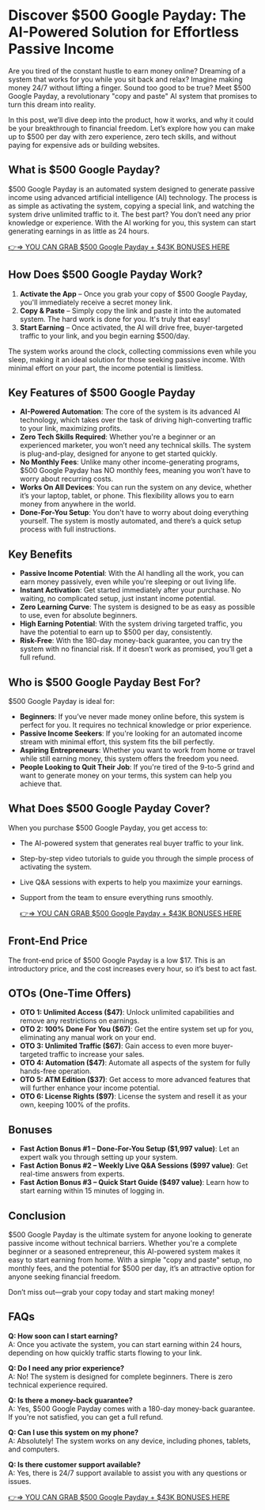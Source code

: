 # Discover $500 Google Payday: The AI-Powered Solution for Effortless Passive Income

Are you tired of the constant hustle to earn money online? Dreaming of a system that works for you while you sit back and relax? Imagine making money 24/7 without lifting a finger. Sound too good to be true? Meet $500 Google Payday, a revolutionary "copy and paste" AI system that promises to turn this dream into reality.

In this post, we’ll dive deep into the product, how it works, and why it could be your breakthrough to financial freedom. Let’s explore how you can make up to $500 per day with zero experience, zero tech skills, and without paying for expensive ads or building websites.

## What is $500 Google Payday?

$500 Google Payday is an automated system designed to generate passive income using advanced artificial intelligence (AI) technology. The process is as simple as activating the system, copying a special link, and watching the system drive unlimited traffic to it. The best part? You don’t need any prior knowledge or experience. With the AI working for you, this system can start generating earnings in as little as 24 hours.

[👉⇒ YOU CAN GRAB $500 Google Payday + $43K BONUSES HERE](https://digitalpromoreviews.com/500-google-payday-review/)

## How Does $500 Google Payday Work?

1. **Activate the App** – Once you grab your copy of $500 Google Payday, you'll immediately receive a secret money link.
2. **Copy & Paste** – Simply copy the link and paste it into the automated system. The hard work is done for you. It's truly that easy!
3. **Start Earning** – Once activated, the AI will drive free, buyer-targeted traffic to your link, and you begin earning $500/day.

The system works around the clock, collecting commissions even while you sleep, making it an ideal solution for those seeking passive income. With minimal effort on your part, the income potential is limitless.

## Key Features of $500 Google Payday

- **AI-Powered Automation**: The core of the system is its advanced AI technology, which takes over the task of driving high-converting traffic to your link, maximizing profits.
- **Zero Tech Skills Required**: Whether you're a beginner or an experienced marketer, you won’t need any technical skills. The system is plug-and-play, designed for anyone to get started quickly.
- **No Monthly Fees**: Unlike many other income-generating programs, $500 Google Payday has NO monthly fees, meaning you won’t have to worry about recurring costs.
- **Works On All Devices**: You can run the system on any device, whether it’s your laptop, tablet, or phone. This flexibility allows you to earn money from anywhere in the world.
- **Done-For-You Setup**: You don't have to worry about doing everything yourself. The system is mostly automated, and there’s a quick setup process with full instructions.

## Key Benefits

- **Passive Income Potential**: With the AI handling all the work, you can earn money passively, even while you're sleeping or out living life.
- **Instant Activation**: Get started immediately after your purchase. No waiting, no complicated setup, just instant income potential.
- **Zero Learning Curve**: The system is designed to be as easy as possible to use, even for absolute beginners.
- **High Earning Potential**: With the system driving targeted traffic, you have the potential to earn up to $500 per day, consistently.
- **Risk-Free**: With the 180-day money-back guarantee, you can try the system with no financial risk. If it doesn’t work as promised, you’ll get a full refund.

## Who is $500 Google Payday Best For?

$500 Google Payday is ideal for:

- **Beginners**: If you’ve never made money online before, this system is perfect for you. It requires no technical knowledge or prior experience.
- **Passive Income Seekers**: If you're looking for an automated income stream with minimal effort, this system fits the bill perfectly.
- **Aspiring Entrepreneurs**: Whether you want to work from home or travel while still earning money, this system offers the freedom you need.
- **People Looking to Quit Their Job**: If you're tired of the 9-to-5 grind and want to generate money on your terms, this system can help you achieve that.

## What Does $500 Google Payday Cover?

When you purchase $500 Google Payday, you get access to:

- The AI-powered system that generates real buyer traffic to your link.
- Step-by-step video tutorials to guide you through the simple process of activating the system.
- Live Q&A sessions with experts to help you maximize your earnings.
- Support from the team to ensure everything runs smoothly.

  [👉⇒ YOU CAN GRAB $500 Google Payday + $43K BONUSES HERE](https://digitalpromoreviews.com/500-google-payday-review/)

## Front-End Price

The front-end price of $500 Google Payday is a low $17. This is an introductory price, and the cost increases every hour, so it’s best to act fast.

## OTOs (One-Time Offers)

- **OTO 1: Unlimited Access ($47)**: Unlock unlimited capabilities and remove any restrictions on earnings.
- **OTO 2: 100% Done For You ($67)**: Get the entire system set up for you, eliminating any manual work on your end.
- **OTO 3: Unlimited Traffic ($67)**: Gain access to even more buyer-targeted traffic to increase your sales.
- **OTO 4: Automation ($47)**: Automate all aspects of the system for fully hands-free operation.
- **OTO 5: ATM Edition ($37)**: Get access to more advanced features that will further enhance your income potential.
- **OTO 6: License Rights ($97)**: License the system and resell it as your own, keeping 100% of the profits.

## Bonuses

- **Fast Action Bonus #1 – Done-For-You Setup ($1,997 value)**: Let an expert walk you through setting up your system.
- **Fast Action Bonus #2 – Weekly Live Q&A Sessions ($997 value)**: Get real-time answers from experts.
- **Fast Action Bonus #3 – Quick Start Guide ($497 value)**: Learn how to start earning within 15 minutes of logging in.

## Conclusion

$500 Google Payday is the ultimate system for anyone looking to generate passive income without technical barriers. Whether you're a complete beginner or a seasoned entrepreneur, this AI-powered system makes it easy to start earning from home. With a simple "copy and paste" setup, no monthly fees, and the potential for $500 per day, it’s an attractive option for anyone seeking financial freedom.

Don’t miss out—grab your copy today and start making money!

## FAQs

**Q: How soon can I start earning?**  
A: Once you activate the system, you can start earning within 24 hours, depending on how quickly traffic starts flowing to your link.

**Q: Do I need any prior experience?**  
A: No! The system is designed for complete beginners. There is zero technical experience required.

**Q: Is there a money-back guarantee?**  
A: Yes, $500 Google Payday comes with a 180-day money-back guarantee. If you're not satisfied, you can get a full refund.

**Q: Can I use this system on my phone?**  
A: Absolutely! The system works on any device, including phones, tablets, and computers.

**Q: Is there customer support available?**  
A: Yes, there is 24/7 support available to assist you with any questions or issues.

[👉⇒ YOU CAN GRAB $500 Google Payday + $43K BONUSES HERE](https://digitalpromoreviews.com/500-google-payday-review/)
